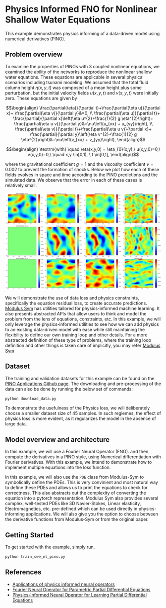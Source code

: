 # Physics Informed FNO for Nonlinear Shallow Water Equations

This example demonstrates physics informing of a
data-driven model using numerical derivatives (PINO).

## Problem overview

To examine the properties of PINOs with 3 coupled nonlinear equations, we
examined the ability of the networks to reproduce the nonlinear shallow water
equations. These equations are applicable in several physical scenarios
including tsunami modeling.  We assumed that the total fluid column height
$\eta(x,y,t)$ was composed of a mean height plus some perturbation,
but the initial velocity fields $u(x,y,t)$ and $v(x,y,t)$ were initially
zero. These equations are given by

$$\begin{align}
\frac{\partial(\eta)}{\partial t}+\frac{\partial(\eta u)}{\partial x}+
\frac{\partial(\eta v)}{\partial y}&=0,  \\
\frac{\partial(\eta u)}{\partial t}+
\frac{\partial}{\partial x}\left(\eta u^{2}+\frac{1}{2} g
\eta^{2}\right)+
\frac{\partial(\eta u v)}{\partial y}&=\nu\left(u_{xx} + u_{yy}\right), \\
\frac{\partial(\eta v)}{\partial t}+\frac{\partial(\eta u v)}{\partial x}+
\frac{\partial}{\partial y}\left(\eta v^{2}+\frac{1}{2} g
\eta^{2}\right)&=\nu\left(v_{xx} + v_{yy}\right),
\end{align}$$

$$\begin{align}
\textrm{with} \quad \eta(x,y,0) = \eta_{0}(x,y),\ u(x,y,0)=0,\
v(x,y,0)=0,\ \quad
x,y \in[0,1), \ t \in[0,1],
\end{align}$$

where the gravitational coefficient $g=1$ and the viscosity coefficient
$\nu=0.002$ to prevent the formation of shocks. Below we plot how each of these
fields evolves in space and time according to the PINO predictions and the
simulated data.  We observe that the error in each of these cases is relatively small.

<!-- {: .center} -->
![Nonlinear Shallow Water Equations 2D predictions](figures/SWE_0.png)

We will demonstrate the use of data loss and physics constraints,
specifically the equation residual loss, to create accurate predictions.
[Modulus Sym](https://github.com/NVIDIA/modulus-sym)
has utilities tailored for physics-informed machine learning. It also presents
abstracted APIs that allow users to think and model the problem from the lens of
equations, constraints, etc. In this example, we will only leverage the physics-informed
utilities to see how we can add physics to an existing data-driven model with ease while
still maintaining the flexibility to define our own training loop and other details.
For a more abstracted definition of these type of problems, where the training loop
definition and other things is taken care of implicitly, you may refer
[Modulus Sym](https://github.com/NVIDIA/modulus-sym)

## Dataset

The training and validation datasets for this example can be found on the
[PINO Applications Github page](https://github.com/shawnrosofsky/PINO_Applications).
The downloading and pre-processing of the data can also be done by running
the below set of commands:

```bash
python download_data.py
```

To demonstrate the usefulness of the Physics loss, we will deliberately choose a smaller
dataset size of 45 samples. In such regiemes, the effect of physics loss is more
evident, as it regularizes the model in the absence of large data.

## Model overview and architecture

In this example, we will use a Fourier Neural Operator (FNO). and then compute the
derivatives in a PINO style, using Numerical differentiation with Fourier derivatives.
With this example, we intend to demonstrate how to implement multiple
equations into the loss function.

In this example, we will also use the `PDE` class from Modulus-Sym to symbolically define
the PDEs. This is very convinient and most natural way to define these PDEs and allows
us to print the equations to check for correctness. This also abstracts out the
complexity of converting the equation into a pytorch representation. Modulus Sym also
provides several complex, well-tested PDEs like 3D Navier-Stokes, Linear elasticity,
Electromagnetics, etc. pre-defined which can be used directly in physics-informing
applications. We will also give you the option to choose between the
derivative functions from Modulus-Sym or from the original paper.  

## Getting Started

To get started with the example, simply run,

```bash
python train_swe_nl_pino.py
```

## References

- [Applications of physics informed neural operators](https://arxiv.org/abs/2203.12634)
- [Fourier Neural Operator for Parametric Partial Differential Equations](https://arxiv.org/abs/2010.08895)
- [Physics-Informed Neural Operator for Learning Partial Differential Equations](https://arxiv.org/abs/2111.03794)
